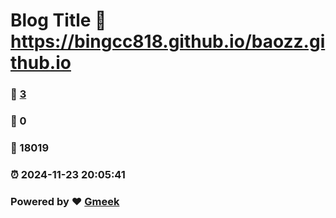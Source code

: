 # Blog Title :link: https://bingcc818.github.io/baozz.github.io 
### :page_facing_up: [3](https://bingcc818.github.io/baozz.github.io/tag.html) 
### :speech_balloon: 0 
### :hibiscus: 18019 
### :alarm_clock: 2024-11-23 20:05:41 
### Powered by :heart: [Gmeek](https://github.com/Meekdai/Gmeek)
